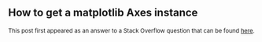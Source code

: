 ## How to get a matplotlib Axes instance

<sup> This post first appeared as an answer to a Stack Overflow question that can be found [here](https://stackoverflow.com/q/15067668/19123103). </sup>

